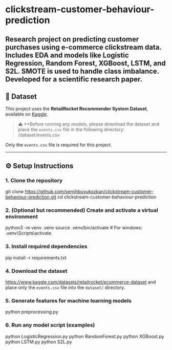 # clickstream-customer-behaviour-prediction
Research project on predicting customer purchases using e-commerce clickstream data. Includes EDA and models like Logistic Regression, Random Forest, XGBoost, LSTM, and S2L. SMOTE is used to handle class imbalance. Developed for a scientific research paper.
---

## 📁 Dataset

This project uses the **RetailRocket Recommender System Dataset**, available on [Kaggle](https://www.kaggle.com/datasets/retailrocket/ecommerce-dataset).

> ⚠️ **Before running any models, please download the dataset and place the `events.csv` file in the following directory: /dataset/events.csv

Only the `events.csv` file is required for this project.

---

## ⚙️ Setup Instructions

### 1. Clone the repository
git clone https://github.com/semihbuyukozkan/clickstream-customer-behaviour-prediction.git
cd clickstream-customer-behaviour-prediction

### 2. (Optional but recommended) Create and activate a virtual environment
python3 -m venv .venv
source .venv/bin/activate       # For windows: .venv\Scripts\activate

### 3. Install required dependencies
pip install -r requirements.txt

### 4. Download the dataset
https://www.kaggle.com/datasets/retailrocket/ecommerce-dataset
and place only the `events.csv` file into the `dataset/` directory.

### 5. Generate features for machine learning models
python preprocessing.py

### 6. Run any model script (examples)
python LogisticRegression.py
python RandomForest.py
python XGBoost.py
python LSTM.py
python S2L.py



